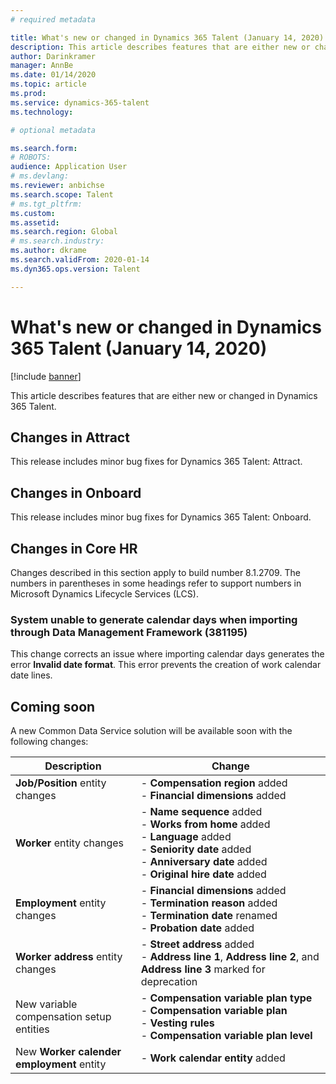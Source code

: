 ```yaml
---
# required metadata

title: What's new or changed in Dynamics 365 Talent (January 14, 2020)
description: This article describes features that are either new or changed in Microsoft Dynamics 365 Talent.
author: Darinkramer
manager: AnnBe
ms.date: 01/14/2020
ms.topic: article
ms.prod: 
ms.service: dynamics-365-talent
ms.technology: 

# optional metadata

ms.search.form: 
# ROBOTS: 
audience: Application User
# ms.devlang: 
ms.reviewer: anbichse
ms.search.scope: Talent
# ms.tgt_pltfrm: 
ms.custom: 
ms.assetid: 
ms.search.region: Global
# ms.search.industry: 
ms.author: dkrame
ms.search.validFrom: 2020-01-14
ms.dyn365.ops.version: Talent

---
```

# What's new or changed in Dynamics 365 Talent (January 14, 2020)

[!include [banner](includes/banner.md)]

This article describes features that are either new or changed in Dynamics 365 Talent.

## Changes in Attract

This release includes minor bug fixes for Dynamics 365 Talent: Attract.

## Changes in Onboard

This release includes minor bug fixes for Dynamics 365 Talent: Onboard.

## Changes in Core HR

Changes described in this section apply to build number 8.1.2709. The numbers in parentheses in some headings refer to support numbers in Microsoft Dynamics Lifecycle Services (LCS).

### System unable to generate calendar days when importing through Data Management Framework (381195)

This change corrects an issue where importing calendar days generates the error **Invalid date format**. This error prevents the creation of work calendar date lines.

## Coming soon

A new Common Data Service solution will be available soon with the following changes:

| Description | Change |
| --- | --- |
| **Job/Position** entity changes | - **Compensation region** added </br>- **Financial dimensions** added |
| **Worker** entity changes | - **Name sequence** added </br>- **Works from home** added </br>- **Language** added </br>- **Seniority date** added </br>- **Anniversary date** added </br>- **Original hire date** added |
| **Employment** entity changes | - **Financial dimensions** added </br>- **Termination reason** added </br>- **Termination date** renamed </br>- **Probation date** added |
| **Worker address** entity changes | - **Street address** added </br>- **Address line 1**, **Address line 2**, and **Address line 3** marked for deprecation |
| New variable compensation setup entities | - **Compensation variable plan type** </br>- **Compensation variable plan** </br>- **Vesting rules** </br>- **Compensation variable plan level** |
| New **Worker calender employment** entity | - **Work calendar entity** added |
